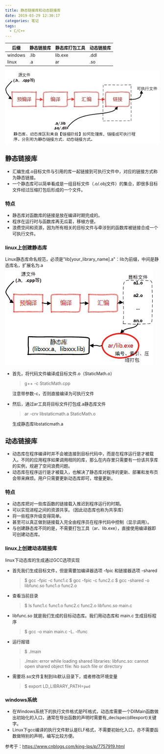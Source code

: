 ```yaml
---
title: 静态链接库和动态链接库
date: 2019-03-29 12:30:17
categories: 笔记
tags: 
  - C/C++
---
```


| 后缀 | 静态链接库 |静态库打包工具| 动态链接库 |
| --- | --- | ---- |--|
| windows | .lib |lib.exe| .ddl |
| linux | .a |ar| .so |


![](c-library/1.png)

## 静态链接库
+ 汇编生成.o目标文件与引用的库一起链接到可执行文件中，对应的链接方式称为静态链接。
+ 一个静态库可以简单看成是一组目标文件（.o/.obj文件）的集合，即很多目标文件经过压缩打包后形成的一个文件。

### 特点
* 静态库对函数库的链接是放在编译时期完成的。
* 程序在运行时与函数库再无瓜葛，移植方便。
* 浪费空间和资源，因为所有相关的目标文件与牵涉到的函数库被链接合成一个可执行文件。

### linux上创建静态库
Linux静态库命名规范，必须是"lib[your_library_name].a"：lib为前缀，中间是静态库名，扩展名为.a
![](c-library/2.png)

* 首先，将代码文件编译成目标文件.o（StaticMath.o）

	> g++ -c StaticMath.cpp

	注意带参数-c，否则直接编译为可执行文件

* 然后，通过ar工具将目标文件打包成.a静态库文件

	> ar -crv libstaticmath.a StaticMath.o

	生成静态库libstaticmath.a

## 动态链接库
* 动态库在程序编译时并不会被连接到目标代码中，而是在程序运行是才被载入。不同的应用程序如果调用相同的库，那么在内存里只需要有一份该共享库的实例，规避了空间浪费问题。
* 动态库在程序运行是才被载入，也解决了静态库对程序的更新、部署和发布页会带来麻烦。用户只需要更新动态库即可，增量更新。

### 特点
* 动态库把对一些库函数的链接载入推迟到程序运行的时期。
* 可以实现进程之间的资源共享。（因此动态库也称为共享库）
* 将一些程序升级变得简单。
* 甚至可以真正做到链接载入完全由程序员在程序代码中控制（显示调用）。
* 与创建静态库不同的是，不需要打包工具（ar、lib.exe），直接使用编译器即可创建动态库。

### linux上创建动态链接库
linux下动态库的生成通过GCC选项实现

* 首先我们生成目标文件，但是需要加编译器选项 -fpic 和链接器选项 -shared
	
	> $ gcc -fpic -c func1.c 
	> $ gcc -fpic -c func2.c
	> $ gcc -shared -o libfunc.so func1.o func2.o
* 查看当前目录

	> $ ls
	> func1.c  func1.o  func2.c  func2.o  libfunc.so  main.c
* libfunc.so 就是我们生成的目标动态库。我们用动态库和 main.c 生成目标程序
	> $ gcc -o main main.c -L. -lfunc
* 运行报错
	> $ ./main 

 	> ./main: error while loading shared libraries: libfunc.so: cannot open shared object file: No such file or directory
* 需要将.so文件复制到lib默认目录下，或者修改环境变量
	>  $ export LD_LIBRARY_PATH=`pwd`


### windows系统
 
* 在Windows系统下的执行文件格式是PE格式，动态库需要一个DllMain函数做出初始化的入口，通常在导出函数的声明时需要有_declspec(dllexport)关键字。
* Linux下gcc编译的执行文件默认是ELF格式，不需要初始化入口，亦不需要函数做特别的声明，编写比较方便。

参考于：https://www.cnblogs.com/king-lps/p/7757919.html
